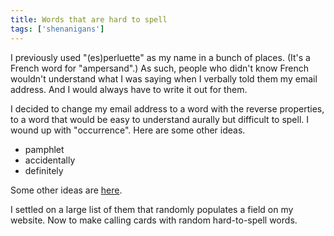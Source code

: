 ```yaml
---
title: Words that are hard to spell
tags: ['shenanigans']
---
```

I previously used "(es)perluette" as my name in a bunch of places. (It's a
French word for "ampersand".) As such, people who didn't know French wouldn't
understand what I was saying when I verbally told them my email address. And
I would always have to write it out for them.

I decided to change my email address to a word with the reverse properties,
to a word that would be easy to understand aurally but difficult to spell.
I wound up with "occurrence". Here are some other ideas.

* pamphlet
* accidentally
* definitely

Some other ideas are [here](http://marvin.cs.uidaho.edu/misspell.html).

I settled on a large list of them that randomly populates a field on my website.
Now to make calling cards with random hard-to-spell words.
